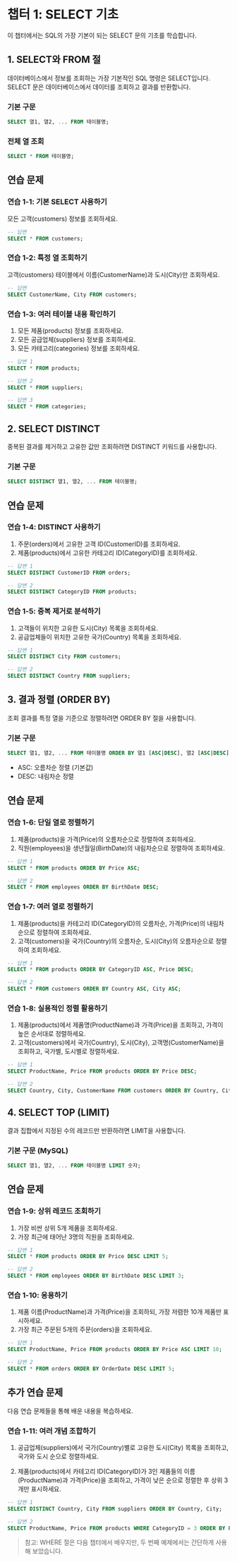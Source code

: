 # 챕터 1: SELECT 기초

이 챕터에서는 SQL의 가장 기본이 되는 SELECT 문의 기초를 학습합니다.

## 1. SELECT와 FROM 절

데이터베이스에서 정보를 조회하는 가장 기본적인 SQL 명령은 SELECT입니다. SELECT 문은 데이터베이스에서 데이터를 조회하고 결과를 반환합니다.

### 기본 구문

```sql
SELECT 열1, 열2, ... FROM 테이블명;
```

### 전체 열 조회

```sql
SELECT * FROM 테이블명;
```

## 연습 문제

### 연습 1-1: 기본 SELECT 사용하기

모든 고객(customers) 정보를 조회하세요.

```sql
-- 답변
SELECT * FROM customers;
```

### 연습 1-2: 특정 열 조회하기

고객(customers) 테이블에서 이름(CustomerName)과 도시(City)만 조회하세요.

```sql
-- 답변
SELECT CustomerName, City FROM customers;
```

### 연습 1-3: 여러 테이블 내용 확인하기

1. 모든 제품(products) 정보를 조회하세요.
2. 모든 공급업체(suppliers) 정보를 조회하세요.
3. 모든 카테고리(categories) 정보를 조회하세요.

```sql
-- 답변 1
SELECT * FROM products;

-- 답변 2
SELECT * FROM suppliers;

-- 답변 3
SELECT * FROM categories;
```

## 2. SELECT DISTINCT

중복된 결과를 제거하고 고유한 값만 조회하려면 DISTINCT 키워드를 사용합니다.

### 기본 구문

```sql
SELECT DISTINCT 열1, 열2, ... FROM 테이블명;
```

## 연습 문제

### 연습 1-4: DISTINCT 사용하기

1. 주문(orders)에서 고유한 고객 ID(CustomerID)를 조회하세요.
2. 제품(products)에서 고유한 카테고리 ID(CategoryID)를 조회하세요.

```sql
-- 답변 1
SELECT DISTINCT CustomerID FROM orders;

-- 답변 2
SELECT DISTINCT CategoryID FROM products;
```

### 연습 1-5: 중복 제거로 분석하기

1. 고객들이 위치한 고유한 도시(City) 목록을 조회하세요.
2. 공급업체들이 위치한 고유한 국가(Country) 목록을 조회하세요.

```sql
-- 답변 1
SELECT DISTINCT City FROM customers;

-- 답변 2
SELECT DISTINCT Country FROM suppliers;
```

## 3. 결과 정렬 (ORDER BY)

조회 결과를 특정 열을 기준으로 정렬하려면 ORDER BY 절을 사용합니다.

### 기본 구문

```sql
SELECT 열1, 열2, ... FROM 테이블명 ORDER BY 열1 [ASC|DESC], 열2 [ASC|DESC], ...;
```

- ASC: 오름차순 정렬 (기본값)
- DESC: 내림차순 정렬

## 연습 문제

### 연습 1-6: 단일 열로 정렬하기

1. 제품(products)을 가격(Price)의 오름차순으로 정렬하여 조회하세요.
2. 직원(employees)을 생년월일(BirthDate)의 내림차순으로 정렬하여 조회하세요.

```sql
-- 답변 1
SELECT * FROM products ORDER BY Price ASC;

-- 답변 2
SELECT * FROM employees ORDER BY BirthDate DESC;
```

### 연습 1-7: 여러 열로 정렬하기

1. 제품(products)을 카테고리 ID(CategoryID)의 오름차순, 가격(Price)의 내림차순으로 정렬하여 조회하세요.
2. 고객(customers)을 국가(Country)의 오름차순, 도시(City)의 오름차순으로 정렬하여 조회하세요.

```sql
-- 답변 1
SELECT * FROM products ORDER BY CategoryID ASC, Price DESC;

-- 답변 2
SELECT * FROM customers ORDER BY Country ASC, City ASC;
```

### 연습 1-8: 실용적인 정렬 활용하기

1. 제품(products)에서 제품명(ProductName)과 가격(Price)을 조회하고, 가격이 높은 순서대로 정렬하세요.
2. 고객(customers)에서 국가(Country), 도시(City), 고객명(CustomerName)을 조회하고, 국가별, 도시별로 정렬하세요.

```sql
-- 답변 1
SELECT ProductName, Price FROM products ORDER BY Price DESC;

-- 답변 2
SELECT Country, City, CustomerName FROM customers ORDER BY Country, City;
```

## 4. SELECT TOP (LIMIT)

결과 집합에서 지정된 수의 레코드만 반환하려면 LIMIT을 사용합니다.

### 기본 구문 (MySQL)

```sql
SELECT 열1, 열2, ... FROM 테이블명 LIMIT 숫자;
```

## 연습 문제

### 연습 1-9: 상위 레코드 조회하기

1. 가장 비싼 상위 5개 제품을 조회하세요.
2. 가장 최근에 태어난 3명의 직원을 조회하세요.

```sql
-- 답변 1
SELECT * FROM products ORDER BY Price DESC LIMIT 5;

-- 답변 2
SELECT * FROM employees ORDER BY BirthDate DESC LIMIT 3;
```

### 연습 1-10: 응용하기

1. 제품 이름(ProductName)과 가격(Price)을 조회하되, 가장 저렴한 10개 제품만 표시하세요.
2. 가장 최근 주문된 5개의 주문(orders)을 조회하세요.

```sql
-- 답변 1
SELECT ProductName, Price FROM products ORDER BY Price ASC LIMIT 10;

-- 답변 2
SELECT * FROM orders ORDER BY OrderDate DESC LIMIT 5;
```

## 추가 연습 문제

다음 연습 문제들을 통해 배운 내용을 복습하세요.

### 연습 1-11: 여러 개념 조합하기

1. 공급업체(suppliers)에서 국가(Country)별로 고유한 도시(City) 목록을 조회하고, 국가와 도시 순으로 정렬하세요.

2. 제품(products)에서 카테고리 ID(CategoryID)가 3인 제품들의 이름(ProductName)과 가격(Price)을 조회하고, 가격이 낮은 순으로 정렬한 후 상위 3개만 표시하세요.

```sql
-- 답변 1
SELECT DISTINCT Country, City FROM suppliers ORDER BY Country, City;

-- 답변 2
SELECT ProductName, Price FROM products WHERE CategoryID = 3 ORDER BY Price ASC LIMIT 3;
```

> 참고: WHERE 절은 다음 챕터에서 배우지만, 두 번째 예제에서는 간단하게 사용해 보았습니다. 